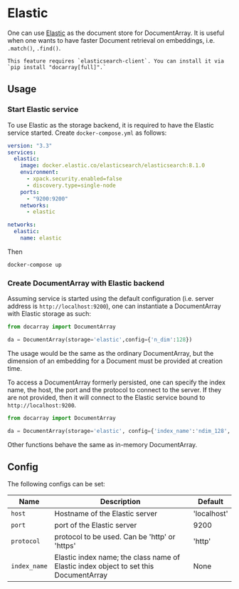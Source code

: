 # Elastic

One can use [Elastic](https://www.elastic.co) as the document store for DocumentArray. It is useful when one wants to have faster Document retrieval on embeddings, i.e. `.match()`, `.find()`.

````{tip}
This feature requires `elasticsearch-client`. You can install it via `pip install "docarray[full]".` 
````

## Usage

### Start Elastic service

To use Elastic as the storage backend, it is required to have the Elastic service started. Create `docker-compose.yml` as follows:

```yaml
version: "3.3"
services:
  elastic:
    image: docker.elastic.co/elasticsearch/elasticsearch:8.1.0
    environment:
      - xpack.security.enabled=false
      - discovery.type=single-node
    ports:
      - "9200:9200"
    networks:
      - elastic

networks:
  elastic:
    name: elastic
```

Then

```bash
docker-compose up
```

### Create DocumentArray with Elastic backend

Assuming service is started using the default configuration (i.e. server address is `http://localhost:9200`), one can instantiate a DocumentArray with Elastic storage as such:

```python
from docarray import DocumentArray

da = DocumentArray(storage='elastic',config={'n_dim':128})
```

The usage would be the same as the ordinary DocumentArray, but the dimension of an embedding for a Document must be provided at creation time.

To access a DocumentArray formerly persisted, one can specify the index name, the host, the port and the protocol to connect to the server. If they are not provided, then it will connect to the Elastic service bound to `http://localhost:9200`.

```python
from docarray import DocumentArray

da = DocumentArray(storage='elastic', config={'index_name':'ndim_128', 'n_dim':128, 'port': 9200})
```

Other functions behave the same as in-memory DocumentArray.

## Config

The following configs can be set:

| Name               | Description                                                                           | Default     |
|--------------------|---------------------------------------------------------------------------------------|-------------|
| `host`             | Hostname of the Elastic server                                                        | 'localhost' |
| `port`             | port of the Elastic server                                                            | 9200        |
| `protocol`         | protocol to be used. Can be 'http' or 'https'                                         | 'http'      |
| `index_name`       | Elastic index name; the class name of Elastic index object to set this DocumentArray  | None        |

